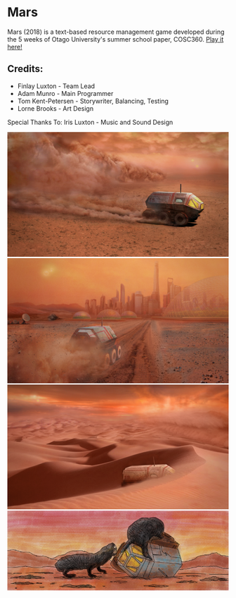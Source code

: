 # Mars
Mars (2018) is a text-based resource management game developed during the 5 weeks of Otago University's summer school paper, COSC360. [Play it here!](https://cosc360.otago.ac.nz/games/2018/Mars)

## Credits:
* Finlay Luxton       - Team Lead
* Adam Munro          - Main Programmer
* Tom Kent-Petersen   - Storywriter, Balancing, Testing
* Lorne Brooks        - Art Design

Special Thanks To:
Iris Luxton         - Music and Sound Design

![Intro Splashscreen](/MarsProject/Assets/Sprites/splashscreen_intro.png)
![Win Splashscreen](/MarsProject/Assets/Sprites/splashscreen_win.png)
![Lose Splashscreen](/MarsProject/Assets/Sprites/splashscreen_lose.png)
![Hounders Event](/MarsProject/Assets/Sprites/Resources/Event_Hounders.png)
